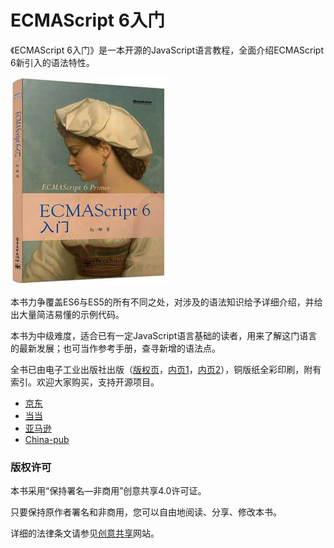 # ECMAScript 6入门

《ECMAScript 6入门》是一本开源的JavaScript语言教程，全面介绍ECMAScript 6新引入的语法特性。

[![cover](images/cover_thumbnail.jpg)](images/cover.jpg)

本书力争覆盖ES6与ES5的所有不同之处，对涉及的语法知识给予详细介绍，并给出大量简洁易懂的示例代码。

本书为中级难度，适合已有一定JavaScript语言基础的读者，用来了解这门语言的最新发展；也可当作参考手册，查寻新增的语法点。

全书已由电子工业出版社出版（[版权页](images/copyright.png)，[内页1](images/page1.png)，[内页2](images/page2.png)），铜版纸全彩印刷，附有索引。欢迎大家购买，支持开源项目。

- [京东](http://item.jd.com/11526272.html)
- [当当](http://product.dangdang.com/23546442.html)
- [亚马逊](http://www.amazon.cn/%E5%9B%BE%E4%B9%A6/dp/B00MQKRLD6/)
- [China-pub](http://product.china-pub.com/4284817)

### 版权许可

本书采用“保持署名—非商用”创意共享4.0许可证。

只要保持原作者署名和非商用，您可以自由地阅读、分享、修改本书。

详细的法律条文请参见[创意共享](http://creativecommons.org/licenses/by-nc/4.0/)网站。
